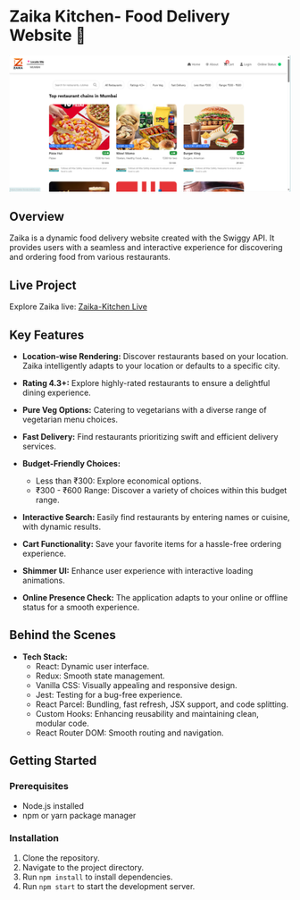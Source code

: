 # Zaika Kitchen- Food Delivery Website 🚀

![Zaika -Kitchen](./logos/Screenshot.png)

## Overview

Zaika is a dynamic food delivery website created with the Swiggy API. It provides users with a seamless and interactive experience for discovering and ordering food from various restaurants.

## Live Project

Explore Zaika live: [Zaika-Kitchen Live](https://zaika-kitchen.netlify.app/)

## Key Features

- **Location-wise Rendering:** Discover restaurants based on your location. Zaika intelligently adapts to your location or defaults to a specific city.

- **Rating 4.3+:** Explore highly-rated restaurants to ensure a delightful dining experience.

- **Pure Veg Options:** Catering to vegetarians with a diverse range of vegetarian menu choices.

- **Fast Delivery:** Find restaurants prioritizing swift and efficient delivery services.

- **Budget-Friendly Choices:**
  - Less than ₹300: Explore economical options.
  - ₹300 - ₹600 Range: Discover a variety of choices within this budget range.

- **Interactive Search:** Easily find restaurants by entering names or cuisine, with dynamic results.

- **Cart Functionality:** Save your favorite items for a hassle-free ordering experience.

- **Shimmer UI:** Enhance user experience with interactive loading animations.

- **Online Presence Check:** The application adapts to your online or offline status for a smooth experience.

## Behind the Scenes

- **Tech Stack:**
  - React: Dynamic user interface.
  - Redux: Smooth state management.
  - Vanilla CSS: Visually appealing and responsive design.
  - Jest: Testing for a bug-free experience.
  - React Parcel: Bundling, fast refresh, JSX support, and code splitting.
  - Custom Hooks: Enhancing reusability and maintaining clean, modular code.
  - React Router DOM: Smooth routing and navigation.

## Getting Started

### Prerequisites

- Node.js installed
- npm or yarn package manager

### Installation

1. Clone the repository.
2. Navigate to the project directory.
3. Run `npm install` to install dependencies.
4. Run `npm start` to start the development server.



